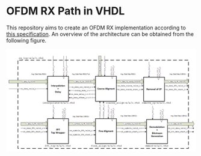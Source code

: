 # OFDM RX Path in VHDL

This repository aims to create an OFDM RX implementation according to [this specification](doc/OFDM_Rx_Specification.pdf). An overview of the architecture can be obtained from the following figure.

![Big Picture](img/big_picture.png "Big picture of the OFDM RX implementation")
